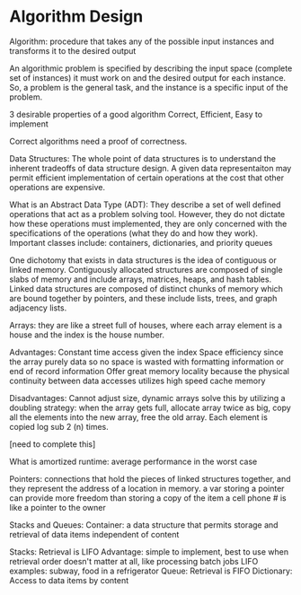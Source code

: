# Algorithm Design

Algorithm: procedure that takes any of the possible input instances and transforms it to the desired output

An algorithmic problem is specified by describing the input space (complete set of instances) it must work on and the desired output for each instance. So, a problem is the general task, and the instance is a specific input of the problem.

3 desirable properties of a good algorithm
Correct, Efficient, Easy to implement

Correct algorithms need a proof of correctness.

Data Structures:
The whole point of data structures is to understand the inherent tradeoffs of data structure design. A given data representaiton may permit efficient implementation of certain operations at the cost that other operations are expensive.

What is an Abstract Data Type (ADT): They describe a set of well defined operations that act as a problem solving tool. However, they do not dictate how these operations must implemented, they are only concerned with the specifications of the operations (what they do and how they work).
Important classes include: containers, dictionaries, and priority queues

One dichotomy that exists in data structures is the idea of contiguous or linked memory. Contiguously allocated structures are composed of single slabs of memory and include arrays, matrices, heaps, and hash tables.
Linked data structures are composed of distinct chunks of memory which are bound together by pointers, and these include lists, trees, and graph adjacency lists.

Arrays:
they are like a street full of houses, where each array element is a house and the index is the house number.

Advantages:
Constant time access given the index
Space efficiency since the array purely data so no space is wasted with formatting information or end of record information
Offer great memory locality because the physical continuity between data accesses utilizes high speed cache memory 

Disadvantages:
Cannot adjust size, dynamic arrays solve this by utilizing a doubling strategy: when the array gets full, allocate array twice as big, copy all the elements into the new array, free the old array. Each element is copied log sub 2 (n) times.

[need to complete this]

What is amortized runtime:
average performance in the worst case

Pointers: connections that hold the pieces of linked structures together, and they represent the address of a location in memory. 
a var storing a pointer can provide more freedom than storing a copy of the item
a cell phone # is like a pointer to the owner

Stacks and Queues:
Container: a data structure that permits storage and retrieval of data items independent of content

Stacks: Retrieval is LIFO
Advantage:
simple to implement, best to use when retrieval order doesn't matter at all, like processing batch jobs
LIFO examples: subway, food in a refrigerator
Queue: Retrieval is FIFO
Dictionary: Access to data items by content

